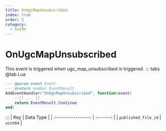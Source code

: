 ```yaml
---
title: OnUgcMapUnsubscribed
index: true
order: 2
category:
  - Guide
---
```


# OnUgcMapUnsubscribed
This event is triggered when ugc_map_unsubscribed is triggered.
::: tabs
@tab Lua
```lua
--- @param event Event
--- @return number EventResult
AddEventHandler("OnUgcMapUnsubscribed", function(event)
    --[[ ... ]]
    return EventResult.Continue
end)
```

:::
|         Key         | Data Type |
| :-----------------: | :-------: |
| `published_file_id` |  `uint64` |
